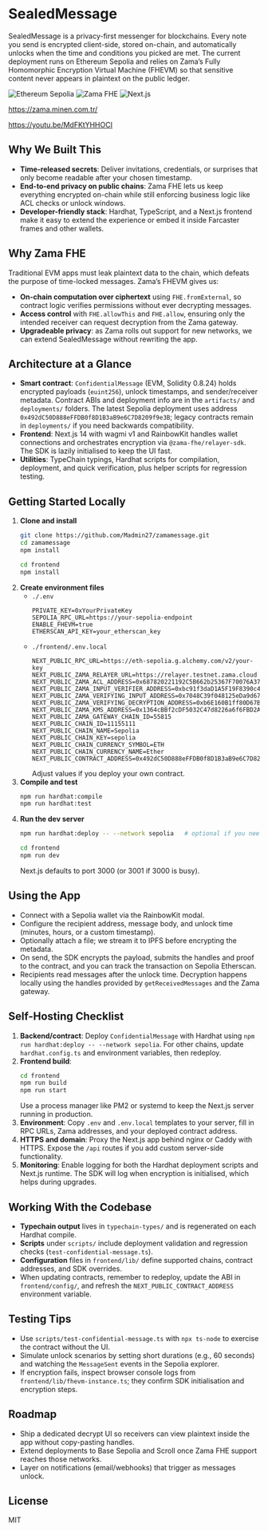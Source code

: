 # SealedMessage

SealedMessage is a privacy-first messenger for blockchains. Every note you send is encrypted client-side, stored on-chain, and automatically unlocks when the time and conditions you picked are met. The current deployment runs on Ethereum Sepolia and relies on Zama’s Fully Homomorphic Encryption Virtual Machine (FHEVM) so that sensitive content never appears in plaintext on the public ledger.

![Ethereum Sepolia](https://img.shields.io/badge/Ethereum-Sepolia-4d4d4d?style=flat) ![Zama FHE](https://img.shields.io/badge/Zama-FHEVM-14274e?style=flat) ![Next.js](https://img.shields.io/badge/Next.js-14.2-000000?style=flat&logo=next.js)

https://zama.minen.com.tr/

https://youtu.be/MdFKtYHHOCI

## Why We Built This
- **Time-released secrets**: Deliver invitations, credentials, or surprises that only become readable after your chosen timestamp.
- **End-to-end privacy on public chains**: Zama FHE lets us keep everything encrypted on-chain while still enforcing business logic like ACL checks or unlock windows.
- **Developer-friendly stack**: Hardhat, TypeScript, and a Next.js frontend make it easy to extend the experience or embed it inside Farcaster frames and other wallets.

## Why Zama FHE
Traditional EVM apps must leak plaintext data to the chain, which defeats the purpose of time-locked messages. Zama’s FHEVM gives us:
- **On-chain computation over ciphertext** using `FHE.fromExternal`, so contract logic verifies permissions without ever decrypting messages.
- **Access control** with `FHE.allowThis` and `FHE.allow`, ensuring only the intended receiver can request decryption from the Zama gateway.
- **Upgradeable privacy**: as Zama rolls out support for new networks, we can extend SealedMessage without rewriting the app.

## Architecture at a Glance
- **Smart contract**: `ConfidentialMessage` (EVM, Solidity 0.8.24) holds encrypted payloads (`euint256`), unlock timestamps, and sender/receiver metadata. Contract ABIs and deployment info are in the `artifacts/` and `deployments/` folders. The latest Sepolia deployment uses address `0x492dC50D888eFFDB0f8D1B3aB9e6C7D8209f9e3B`; legacy contracts remain in `deployments/` if you need backwards compatibility.
- **Frontend**: Next.js 14 with wagmi v1 and RainbowKit handles wallet connections and orchestrates encryption via `@zama-fhe/relayer-sdk`. The SDK is lazily initialised to keep the UI fast.
- **Utilities**: TypeChain typings, Hardhat scripts for compilation, deployment, and quick verification, plus helper scripts for regression testing.

## Getting Started Locally
1. **Clone and install**
	```bash
	git clone https://github.com/Madmin27/zamamessage.git
	cd zamamessage
	npm install

	cd frontend
	npm install
	```
2. **Create environment files**
	- `./.env`
	  ```
	  PRIVATE_KEY=0xYourPrivateKey
	  SEPOLIA_RPC_URL=https://your-sepolia-endpoint
	  ENABLE_FHEVM=true
	  ETHERSCAN_API_KEY=your_etherscan_key
	  ```
	- `./frontend/.env.local`
	  ```
	  NEXT_PUBLIC_RPC_URL=https://eth-sepolia.g.alchemy.com/v2/your-key
	  NEXT_PUBLIC_ZAMA_RELAYER_URL=https://relayer.testnet.zama.cloud
	  NEXT_PUBLIC_ZAMA_ACL_ADDRESS=0x687820221192C5B662b25367F70076A37bc79b6c
	  NEXT_PUBLIC_ZAMA_INPUT_VERIFIER_ADDRESS=0xbc91f3daD1A5F19F8390c400196e58073B6a0BC4
	  NEXT_PUBLIC_ZAMA_VERIFYING_INPUT_ADDRESS=0x7048C39f048125eDa9d678AEbaDfB22F7900a29F
	  NEXT_PUBLIC_ZAMA_VERIFYING_DECRYPTION_ADDRESS=0xb6E160B1ff80D67Bfe90A85eE06Ce0A2613607D1
	  NEXT_PUBLIC_ZAMA_KMS_ADDRESS=0x1364cBBf2cDF5032C47d8226a6f6FBD2AFCDacAC
	  NEXT_PUBLIC_ZAMA_GATEWAY_CHAIN_ID=55815
	  NEXT_PUBLIC_CHAIN_ID=11155111
	  NEXT_PUBLIC_CHAIN_NAME=Sepolia
	  NEXT_PUBLIC_CHAIN_KEY=sepolia
	  NEXT_PUBLIC_CHAIN_CURRENCY_SYMBOL=ETH
	  NEXT_PUBLIC_CHAIN_CURRENCY_NAME=Ether
	  NEXT_PUBLIC_CONTRACT_ADDRESS=0x492dC50D888eFFDB0f8D1B3aB9e6C7D8209f9e3B
	  ```
	  Adjust values if you deploy your own contract.
3. **Compile and test**
	```bash
	npm run hardhat:compile
	npm run hardhat:test
	```
4. **Run the dev server**
	```bash
	npm run hardhat:deploy -- --network sepolia   # optional if you need a fresh contract

	cd frontend
	npm run dev
	```
	Next.js defaults to port 3000 (or 3001 if 3000 is busy).

## Using the App
- Connect with a Sepolia wallet via the RainbowKit modal.
- Configure the recipient address, message body, and unlock time (minutes, hours, or a custom timestamp).
- Optionally attach a file; we stream it to IPFS before encrypting the metadata.
- On send, the SDK encrypts the payload, submits the handles and proof to the contract, and you can track the transaction on Sepolia Etherscan.
- Recipients read messages after the unlock time. Decryption happens locally using the handles provided by `getReceivedMessages` and the Zama gateway.

## Self-Hosting Checklist
1. **Backend/contract**: Deploy `ConfidentialMessage` with Hardhat using `npm run hardhat:deploy -- --network sepolia`. For other chains, update `hardhat.config.ts` and environment variables, then redeploy.
2. **Frontend build**:
	```bash
	cd frontend
	npm run build
	npm run start
	```
	Use a process manager like PM2 or systemd to keep the Next.js server running in production.
3. **Environment**: Copy `.env` and `.env.local` templates to your server, fill in RPC URLs, Zama addresses, and your deployed contract address.
4. **HTTPS and domain**: Proxy the Next.js app behind nginx or Caddy with HTTPS. Expose the `/api` routes if you add custom server-side functionality.
5. **Monitoring**: Enable logging for both the Hardhat deployment scripts and Next.js runtime. The SDK will log when encryption is initialised, which helps during upgrades.

## Working With the Codebase
- **Typechain output** lives in `typechain-types/` and is regenerated on each Hardhat compile.
- **Scripts** under `scripts/` include deployment validation and regression checks (`test-confidential-message.ts`).
- **Configuration** files in `frontend/lib/` define supported chains, contract addresses, and SDK overrides.
- When updating contracts, remember to redeploy, update the ABI in `frontend/config/`, and refresh the `NEXT_PUBLIC_CONTRACT_ADDRESS` environment variable.

## Testing Tips
- Use `scripts/test-confidential-message.ts` with `npx ts-node` to exercise the contract without the UI.
- Simulate unlock scenarios by setting short durations (e.g., 60 seconds) and watching the `MessageSent` events in the Sepolia explorer.
- If encryption fails, inspect browser console logs from `frontend/lib/fhevm-instance.ts`; they confirm SDK initialisation and encryption steps.

## Roadmap
- Ship a dedicated decrypt UI so receivers can view plaintext inside the app without copy-pasting handles.
- Extend deployments to Base Sepolia and Scroll once Zama FHE support reaches those networks.
- Layer on notifications (email/webhooks) that trigger as messages unlock.

## License

MIT
